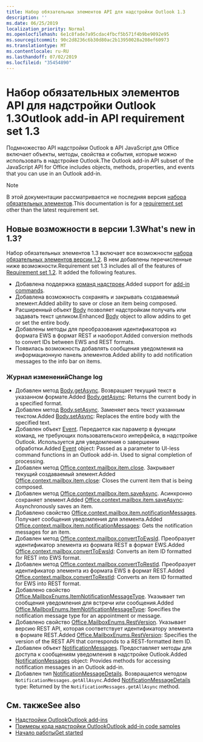 ```yaml
---
title: Набор обязательных элементов API для надстройки Outlook 1.3
description: ''
ms.date: 06/25/2019
localization_priority: Normal
ms.openlocfilehash: 6e1c8fade7a95cdac4fbcf5b571f4b9be9092e95
ms.sourcegitcommit: 90c2d8236c6b30d80ac2b13950028a208ef60973
ms.translationtype: MT
ms.contentlocale: ru-RU
ms.lasthandoff: 07/02/2019
ms.locfileid: "35454890"
---
```

# <a name="outlook-add-in-api-requirement-set-13"></a><span data-ttu-id="0c280-102">Набор обязательных элементов API для надстройки Outlook 1.3</span><span class="sxs-lookup"><span data-stu-id="0c280-102">Outlook add-in API requirement set 1.3</span></span>

<span data-ttu-id="0c280-103">Подмножество API надстройки Outlook в API JavaScript для Office включает объекты, методы, свойства и события, которые можно использовать в надстройке Outlook.</span><span class="sxs-lookup"><span data-stu-id="0c280-103">The Outlook add-in API subset of the JavaScript API for Office includes objects, methods, properties, and events that you can use in an Outlook add-in.</span></span>

> [!NOTE]
> <span data-ttu-id="0c280-104">В этой документации рассматривается не последняя версия [набора обязательных элементов](/office/dev/add-ins/reference/requirement-sets/outlook-api-requirement-sets).</span><span class="sxs-lookup"><span data-stu-id="0c280-104">This documentation is for a [requirement set](/office/dev/add-ins/reference/requirement-sets/outlook-api-requirement-sets) other than the latest requirement set.</span></span> 

## <a name="whats-new-in-13"></a><span data-ttu-id="0c280-105">Новые возможности в версии 1.3</span><span class="sxs-lookup"><span data-stu-id="0c280-105">What's new in 1.3?</span></span>

<span data-ttu-id="0c280-p101">Набор обязательных элементов 1.3 включает все возможности [набора обязательных элементов версии 1.2](../requirement-set-1.2/outlook-requirement-set-1.2.md). В нем добавлены перечисленные ниже возможности.</span><span class="sxs-lookup"><span data-stu-id="0c280-p101">Requirement set 1.3 includes all of the features of [Requirement set 1.2](../requirement-set-1.2/outlook-requirement-set-1.2.md). It added the following features.</span></span>

- <span data-ttu-id="0c280-108">Добавлена поддержка [команд надстроек](/outlook/add-ins/add-in-commands-for-outlook).</span><span class="sxs-lookup"><span data-stu-id="0c280-108">Added support for [add-in commands](/outlook/add-ins/add-in-commands-for-outlook).</span></span>
- <span data-ttu-id="0c280-109">Добавлена возможность сохранять и закрывать создаваемый элемент.</span><span class="sxs-lookup"><span data-stu-id="0c280-109">Added ability to save or close an item being composed.</span></span>
- <span data-ttu-id="0c280-110">Расширенный объект [Body](/javascript/api/outlook_1_3/office.body) позволяет надстройкам получать или задавать текст целиком.</span><span class="sxs-lookup"><span data-stu-id="0c280-110">Enhanced [Body](/javascript/api/outlook_1_3/office.body) object to allow addins to get or set the entire body.</span></span>
- <span data-ttu-id="0c280-111">Добавлены методы для преобразования идентификаторов из формата EWS в формат REST и наоборот.</span><span class="sxs-lookup"><span data-stu-id="0c280-111">Added conversion methods to convert IDs between EWS and REST formats.</span></span>
- <span data-ttu-id="0c280-112">Появилась возможность добавлять сообщения уведомления на информационную панель элементов.</span><span class="sxs-lookup"><span data-stu-id="0c280-112">Added ability to add notification messages to the info bar on items.</span></span>

### <a name="change-log"></a><span data-ttu-id="0c280-113">Журнал изменений</span><span class="sxs-lookup"><span data-stu-id="0c280-113">Change log</span></span>

- <span data-ttu-id="0c280-114">Добавлен метод [Body.getAsync](/javascript/api/outlook_1_3/office.body#getasync-coerciontype--options--callback-). Возвращает текущий текст в указанном формате.</span><span class="sxs-lookup"><span data-stu-id="0c280-114">Added [Body.getAsync](/javascript/api/outlook_1_3/office.body#getasync-coerciontype--options--callback-): Returns the current body in a specified format.</span></span>
- <span data-ttu-id="0c280-115">Добавлен метод [Body.setAsync](/javascript/api/outlook_1_3/office.body#setasync-data--options--callback-). Заменяет весь текст указанным текстом.</span><span class="sxs-lookup"><span data-stu-id="0c280-115">Added [Body.setAsync](/javascript/api/outlook_1_3/office.body#setasync-data--options--callback-): Replaces the entire body with the specified text.</span></span>
- <span data-ttu-id="0c280-p102">Добавлен объект [Event](/javascript/api/office/office.addincommands.event). Передается как параметр в функции команд, не требующих пользовательского интерфейса, в надстройке Outlook. Используется для уведомления о завершении обработки.</span><span class="sxs-lookup"><span data-stu-id="0c280-p102">Added [Event](/javascript/api/office/office.addincommands.event) object: Passed as a parameter to UI-less command functions in an Outlook add-in. Used to signal completion of processing.</span></span>
- <span data-ttu-id="0c280-118">Добавлен метод [Office.context.mailbox.item.close](office.context.mailbox.item.md#close). Закрывает текущий создаваемый элемент.</span><span class="sxs-lookup"><span data-stu-id="0c280-118">Added [Office.context.mailbox.item.close](office.context.mailbox.item.md#close): Closes the current item that is being composed.</span></span>
- <span data-ttu-id="0c280-119">Добавлен метод [Office.context.mailbox.item.saveAsync](office.context.mailbox.item.md#saveasyncoptions-callback). Асинхронно сохраняет элемент.</span><span class="sxs-lookup"><span data-stu-id="0c280-119">Added [Office.context.mailbox.item.saveAsync](office.context.mailbox.item.md#saveasyncoptions-callback): Asynchronously saves an item.</span></span>
- <span data-ttu-id="0c280-120">Добавлено свойство [Office.context.mailbox.item.notificationMessages](office.context.mailbox.item.md#notificationmessages-notificationmessages). Получает сообщения уведомления для элемента.</span><span class="sxs-lookup"><span data-stu-id="0c280-120">Added [Office.context.mailbox.item.notificationMessages](office.context.mailbox.item.md#notificationmessages-notificationmessages): Gets the notification messages for an item.</span></span>
- <span data-ttu-id="0c280-121">Добавлен метод [Office.context.mailbox.convertToEwsId](office.context.mailbox.md#converttoewsiditemid-restversion--string). Преобразует идентификатор элемента из формата REST в формат EWS.</span><span class="sxs-lookup"><span data-stu-id="0c280-121">Added [Office.context.mailbox.convertToEwsId](office.context.mailbox.md#converttoewsiditemid-restversion--string): Converts an item ID formatted for REST into EWS format.</span></span>
- <span data-ttu-id="0c280-122">Добавлен метод [Office.context.mailbox.convertToRestId](office.context.mailbox.md#converttorestiditemid-restversion--string). Преобразует идентификатор элемента из формата EWS в формат REST.</span><span class="sxs-lookup"><span data-stu-id="0c280-122">Added [Office.context.mailbox.convertToRestId](office.context.mailbox.md#converttorestiditemid-restversion--string): Converts an item ID formatted for EWS into REST format.</span></span>
- <span data-ttu-id="0c280-123">Добавлено свойство [Office.MailboxEnums.ItemNotificationMessageType](/javascript/api/outlook_1_3/office.mailboxenums.itemnotificationmessagetype). Указывает тип сообщения уведомления для встречи или сообщения.</span><span class="sxs-lookup"><span data-stu-id="0c280-123">Added [Office.MailboxEnums.ItemNotificationMessageType](/javascript/api/outlook_1_3/office.mailboxenums.itemnotificationmessagetype): Specifies the notification message type for an appointment or message.</span></span>
- <span data-ttu-id="0c280-124">Добавлено свойство [Office.MailboxEnums.RestVersion](/javascript/api/outlook_1_3/office.mailboxenums.restversion). Указывает версию REST API, которая соответствует идентификатору элемента в формате REST.</span><span class="sxs-lookup"><span data-stu-id="0c280-124">Added [Office.MailboxEnums.RestVersion](/javascript/api/outlook_1_3/office.mailboxenums.restversion): Specifies the version of the REST API that corresponds to a REST-formatted item ID.</span></span>
- <span data-ttu-id="0c280-125">Добавлен объект [NotificationMessages](/javascript/api/outlook_1_3/office.notificationmessages). Предоставляет методы для доступа к сообщениям уведомления в надстройке Outlook.</span><span class="sxs-lookup"><span data-stu-id="0c280-125">Added [NotificationMessages](/javascript/api/outlook_1_3/office.notificationmessages) object: Provides methods for accessing notification messages in an Outlook add-in.</span></span>
- <span data-ttu-id="0c280-126">Добавлен тип [NotificationMessageDetails](/javascript/api/outlook_1_3/office.notificationmessagedetails). Возвращается методом `NotificationMessages.getAllAsync`.</span><span class="sxs-lookup"><span data-stu-id="0c280-126">Added [NotificationMessageDetails](/javascript/api/outlook_1_3/office.notificationmessagedetails) type: Returned by the `NotificationMessages.getAllAsync` method.</span></span>

## <a name="see-also"></a><span data-ttu-id="0c280-127">См. также</span><span class="sxs-lookup"><span data-stu-id="0c280-127">See also</span></span>

- [<span data-ttu-id="0c280-128">Надстройки Outlook</span><span class="sxs-lookup"><span data-stu-id="0c280-128">Outlook add-ins</span></span>](/outlook/add-ins/)
- [<span data-ttu-id="0c280-129">Примеры кода надстройки Outlook</span><span class="sxs-lookup"><span data-stu-id="0c280-129">Outlook add-in code samples</span></span>](https://developer.microsoft.com/outlook/gallery/?filterBy=Outlook,Samples,Add-ins)
- [<span data-ttu-id="0c280-130">Начало работы</span><span class="sxs-lookup"><span data-stu-id="0c280-130">Get started</span></span>](/outlook/add-ins/quick-start)
